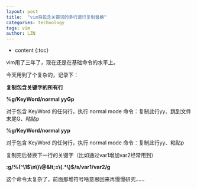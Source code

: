 ```yaml
---
layout: post
title:  "vim将包含关键词的多行进行复制替换" 
categories: technology
tags: vim
author: LZN
---
```


* content
{:toc}

vim用了三年了，现在还是在基础命令的水平上。

今天用到了个复杂的，记录下：

<strong>复制包含关键字的所有行</strong>

<strong>%g/KeyWord/normal yyGp</strong>

对于包含 KeyWord 的任何行，执行 normal mode 命令：复制此行yy、跳到文件末尾G、粘贴p

<strong>%g/KeyWord/normal yyp</strong>

对于包含 KeyWord 的任何行，执行 normal mode 命令：复制此行yy、粘贴p<span id="transmark" style="display: none; width: 0px; height: 0px;"></span>

复制完后替换下一行的关键字（比如通过var1增加var2经常用到）

<strong>:g/\%(^\1$\n\)\@&lt;=\(.*\)$/s/var1/var2/g</strong>

这个命令太复杂了，前面那堆符号啥意思回来再慢慢研究……

